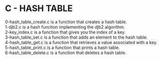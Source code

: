 # C - HASH TABLE

0-hash_table_create.c is a function that creates a hash table.<br />
1-djb2.c is a hash function implementing the djb2 algorithm.<br />
2-key_index.c is a function that gives you the index of a key.<br />
3-hash_table_set.c is a function that adds an element to the hash table.<br />
4-hash_table_get.c is a function that retrieves a value associated with a key.<br />
5-hash_table_print.c is a function that prints a hash table.<br />
6-hash_table_delete.c is a function that deletes a hash table.<br />